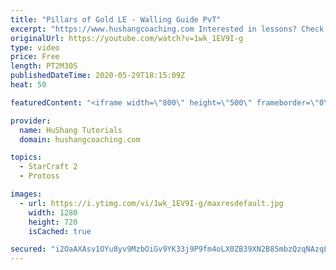 ```yaml
---
title: "Pillars of Gold LE - Walling Guide PvT"
excerpt: "https://www.hushangcoaching.com Interested in lessons? Check out the website for more information ------------------------------------------------------------------------------------------------------- Want to support HuShang Tutorials directly? Patreon is a website where you can contribute a monthly"
originalUrl: https://youtube.com/watch?v=1wk_1EV9I-g
type: video
price: Free
length: PT2M30S
publishedDateTime: 2020-05-29T18:15:09Z
heat: 50

featuredContent: "<iframe width=\"800\" height=\"500\" frameborder=\"0\" src=\"https://www.youtube.com/embed/1wk_1EV9I-g\" allow=\"accelerometer; autoplay; encrypted-media; gyroscope; picture-in-picture\" allowfullscreen></iframe>"

provider:
  name: HuShang Tutorials
  domain: hushangcoaching.com

topics:
  - StarCraft 2
  - Protoss

images:
  - url: https://i.ytimg.com/vi/1wk_1EV9I-g/maxresdefault.jpg
    width: 1280
    height: 720
    isCached: true

secured: "i2OaAXAsv1OYu8yv9MzbOiGv9YK33j9P9fm4oLX0ZB39XN2B85mbzQzqNAzqLDz5AgqtrNKBenqUNw4k66LWxXkUootpeLTBV076hYLMBj+2S5mUngoomkrMq4MMcKiNJyfgdh5DCzAe3JSm1G3xgthS7hbbpi3BROFILiohw2mlk2eTaMbfsJB1ytLNikPw2R/BmrsuL9cxadZboXTH8q9UShmy7QxFp3JVNn5BZS4fUdeBl445daCURczrr6YvKVFfHcDoCKNazbnOCFGkyTDibT9yNWsDlLyaBp4Xx/N1YZfHD3MyvJOHWTOCJrTvhWWv8sK3VqlYS65OSNc+AS3phDWu8Ey1DZdNe8m+pWie7Waj6p7g7ecYwEEfVfm2xIG0ks2RVUxfhj/LJ4ZCRWw/A9H+ePkKhN13y2n4a+Y=;Uj2SvOlSF4u1bbIDYOqa+w=="
---
```


